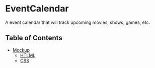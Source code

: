 # EventCalendar
A event calendar that will track upcoming movies, shows, games, etc.

## Table of Contents
* [Mockup](Mockup)
  * [HTLML](Mockup/index.html)
  * [CSS](Mockup/CSS/Home.css)
